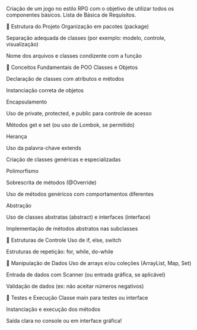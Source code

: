 Criação de um jogo no estilo RPG com o objetivo de utilizar todos os componentes básicos.
Lista de Básica de Requisitos.

📁 Estrutura do Projeto
Organização em pacotes (package)

Separação adequada de classes (por exemplo: modelo, controle, visualização)

Nome dos arquivos e classes condizente com a função

🔧 Conceitos Fundamentais de POO
Classes e Objetos

Declaração de classes com atributos e métodos

Instanciação correta de objetos

Encapsulamento

Uso de private, protected, e public para controle de acesso

Métodos get e set (ou uso de Lombok, se permitido)

Herança

Uso da palavra-chave extends

Criação de classes genéricas e especializadas

Polimorfismo

Sobrescrita de métodos (@Override)

Uso de métodos genéricos com comportamentos diferentes

Abstração

Uso de classes abstratas (abstract) e interfaces (interface)

Implementação de métodos abstratos nas subclasses

🔁 Estruturas de Controle
Uso de if, else, switch

Estruturas de repetição: for, while, do-while

💾 Manipulação de Dados
Uso de arrays e/ou coleções (ArrayList, Map, Set)

Entrada de dados com Scanner (ou entrada gráfica, se aplicável)

Validação de dados (ex: não aceitar números negativos)

🧪 Testes e Execução
Classe main para testes ou interface

Instanciação e execução dos métodos

Saída clara no console ou em interface gráfica!
